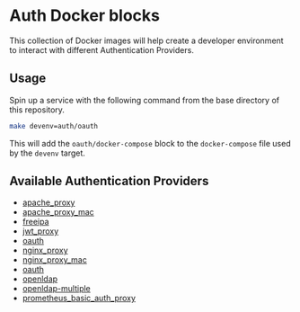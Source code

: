 # Auth Docker blocks

This collection of Docker images will help create a developer environment to
interact with different Authentication Providers.

## Usage

Spin up a service with the following command from the base directory of this
repository.

```bash
make devenv=auth/oauth
```

This will add the `oauth/docker-compose` block to the `docker-compose` file used
by the `devenv` target.

## Available Authentication Providers

- [apache_proxy](./apache_proxy)
- [apache_proxy_mac](./apache_proxy_mac)
- [freeipa](./freeipa)
- [jwt_proxy](./jwt_proxy)
- [oauth](./oauth)
- [nginx_proxy](./nginx_proxy)
- [nginx_proxy_mac](./nginx_proxy_mac)
- [oauth](./oauth)
- [openldap](./openldap)
- [openldap-multiple](./openldap-multiple)
- [prometheus_basic_auth_proxy](./prometheus_basic_auth_proxy)
